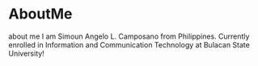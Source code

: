 # AboutMe
about me
I am Simoun Angelo L. Camposano from Philippines.
Currently enrolled in Information and Communication Technology at Bulacan State University!
